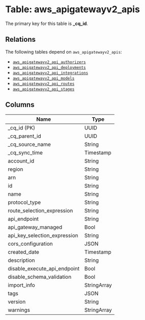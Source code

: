 # Table: aws_apigatewayv2_apis



The primary key for this table is **_cq_id**.

## Relations
The following tables depend on `aws_apigatewayv2_apis`:
  - [`aws_apigatewayv2_api_authorizers`](aws_apigatewayv2_api_authorizers.md)
  - [`aws_apigatewayv2_api_deployments`](aws_apigatewayv2_api_deployments.md)
  - [`aws_apigatewayv2_api_integrations`](aws_apigatewayv2_api_integrations.md)
  - [`aws_apigatewayv2_api_models`](aws_apigatewayv2_api_models.md)
  - [`aws_apigatewayv2_api_routes`](aws_apigatewayv2_api_routes.md)
  - [`aws_apigatewayv2_api_stages`](aws_apigatewayv2_api_stages.md)

## Columns
| Name          | Type          |
| ------------- | ------------- |
|_cq_id (PK)|UUID|
|_cq_parent_id|UUID|
|_cq_source_name|String|
|_cq_sync_time|Timestamp|
|account_id|String|
|region|String|
|arn|String|
|id|String|
|name|String|
|protocol_type|String|
|route_selection_expression|String|
|api_endpoint|String|
|api_gateway_managed|Bool|
|api_key_selection_expression|String|
|cors_configuration|JSON|
|created_date|Timestamp|
|description|String|
|disable_execute_api_endpoint|Bool|
|disable_schema_validation|Bool|
|import_info|StringArray|
|tags|JSON|
|version|String|
|warnings|StringArray|